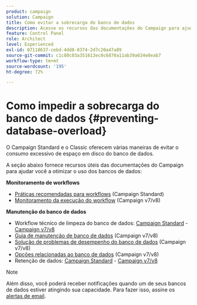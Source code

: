 ```yaml
---
product: campaign
solution: Campaign
title: Como evitar a sobrecarga do banco de dados
description: Acesse os recursos das documentações do Campaign para ajudá-lo a evitar a sobrecarga de banco de dados em suas instâncias.
feature: Control Panel
role: Architect
level: Experienced
exl-id: 07118637-cebd-4dd8-8374-2d7c20a47a89
source-git-commit: c1c80c03a351613ec0c6870a11ab39a634e8eab7
workflow-type: tm+mt
source-wordcount: '195'
ht-degree: 72%

---
```


# Como impedir a sobrecarga do banco de dados {#preventing-database-overload}

O Campaign Standard e o Classic oferecem várias maneiras de evitar o consumo excessivo de espaço em disco do banco de dados.

A seção abaixo fornece recursos úteis das documentações do Campaign para ajudar você a otimizar o uso dos bancos de dados:

**Monitoramento de workflows**

* [Práticas recomendadas para workflows](https://experienceleague.adobe.com/docs/campaign-standard/using/managing-processes-and-data/workflow-general-operation/best-practices-workflows.html?lang=pt-BR) (Campaign Standard)
* [Monitoramento da execução do workflow](https://experienceleague.adobe.com/docs/campaign-classic/using/automating-with-workflows/monitoring-workflows/monitoring-workflow-execution.html?lang=pt-BR) (Campaign v7/v8)

**Manutenção do banco de dados**

* Workflow técnico de limpeza do banco de dados: [Campaign Standard](https://experienceleague.adobe.com/docs/campaign-standard/using/administrating/application-settings/technical-workflows.html?lang=pt-BR#list-of-technical-workflows) - [Campaign v7/v8](https://experienceleague.adobe.com/docs/campaign-classic/using/monitoring-campaign-classic/data-processing/database-cleanup-workflow.html?lang=pt-BR)
* [Guia de manutenção de banco de dados](https://experienceleague.adobe.com/docs/campaign-classic/using/monitoring-campaign-classic/database-maintenance/recommendations.html?lang=pt-BR) (Campaign v7/v8)
* [Solução de problemas de desempenho do banco de dados](https://experienceleague.adobe.com/docs/campaign-classic/using/monitoring-campaign-classic/troubleshooting-toc/database-issues-toc/database-performances.html?lang=pt-BR) (Campaign v7/v8)
* [Opções relacionadas ao banco de dados](https://experienceleague.adobe.com/docs/campaign-classic/using/installing-campaign-classic/appendices/configuring-campaign-options.html?lang=pt-BR#database) (Campaign v7/v8)
* Retenção de dados: [Campaign Standard](https://experienceleague.adobe.com/docs/campaign-standard/using/administrating/application-settings/data-retention.html?lang=pt-BR) - [Campaign v7/v8](https://experienceleague.adobe.com/docs/campaign-classic/using/configuring-campaign-classic/data-model/data-model-best-practices.html?lang=pt-BR#data-retention)

>[!NOTE]
>
>Além disso, você poderá receber notificações quando um de seus bancos de dados estiver atingindo sua capacidade. Para fazer isso, assine os [alertas de email](../../performance-monitoring/using/email-alerting.md).
